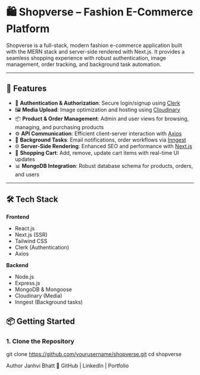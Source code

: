 # 🛍️ Shopverse – Fashion E-Commerce Platform

Shopverse is a full-stack, modern fashion e-commerce application built with the MERN stack and server-side rendered with Next.js. It provides a seamless shopping experience with robust authentication, image management, order tracking, and background task automation.


---

## 🚀 Features

- 🔐 **Authentication & Authorization**: Secure login/signup using [Clerk](https://clerk.dev)
- 🖼️ **Media Upload**: Image optimization and hosting using [Cloudinary](https://cloudinary.com)
- 📦 **Product & Order Management**: Admin and user views for browsing, managing, and purchasing products
- ⚙️ **API Communication**: Efficient client-server interaction with [Axios](https://axios-http.com/)
- 🔄 **Background Tasks**: Email notifications, order workflows via [Inngest](https://www.inngest.com/)
- 🌐 **Server-Side Rendering**: Enhanced SEO and performance with [Next.js](https://nextjs.org)
- 🛒 **Shopping Cart**: Add, remove, update cart items with real-time UI updates
- 📊 **MongoDB Integration**: Robust database schema for products, orders, and users

---

## 🛠️ Tech Stack

**Frontend**
- React.js
- Next.js (SSR)
- Tailwind CSS
- Clerk (Authentication)
- Axios

**Backend**
- Node.js
- Express.js
- MongoDB & Mongoose
- Cloudinary (Media)
- Inngest (Background tasks)



## 📦 Getting Started

### 1. Clone the Repository


git clone https://github.com/yourusername/shopverse.git
cd shopverse

Author
Janhvi Bhatt
🔗 GitHub | LinkedIn | Portfolio
